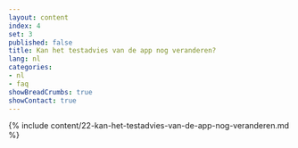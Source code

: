 ```yaml
---
layout: content
index: 4
set: 3
published: false
title: Kan het testadvies van de app nog veranderen? 
lang: nl
categories:
- nl
- faq
showBreadCrumbs: true
showContact: true
---
```

{% include content/22-kan-het-testadvies-van-de-app-nog-veranderen.md %}
